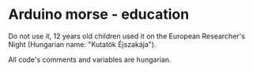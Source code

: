 # Arduino morse - education

Do not use it, 12 years old children used it on the European Researcher's Night (Hungarian name: "Kutatók Éjszakája").

All code's comments and variables are hungarian.
